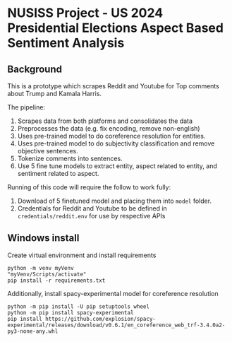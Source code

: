 # NUSISS Project - US 2024 Presidential Elections Aspect Based Sentiment Analysis

## Background

This is a prototype which scrapes Reddit and Youtube for Top comments about Trump and Kamala Harris.

The pipeline:

1) Scrapes data from both platforms and consolidates the data
2) Preprocesses the data (e.g. fix encoding, remove non-english)
3) Uses pre-trained model to do
   coreference resolution for entities.
4) Uses pre-trained model to do subjectivity classification and remove objective sentences.
5) Tokenize comments into sentences.
6) Use 5 fine tune models to extract entity, aspect related to entity, and sentiment related to aspect.

Running of this code will require the follow to work fully:

1) Download of 5 finetuned model and placing them into `model` folder.
2) Credentials for Reddit and Youtube to be defined in `credentials/reddit.env` for use by respective APIs

## Windows install

Create virtual environment and install requirements

```
python -m venv myVenv
"myVenv/Scripts/activate"
pip install -r requirements.txt
```

Additionally, install spacy-experimental model for coreference resolution

```
python -m pip install -U pip setuptools wheel
python -m pip install spacy-experimental
pip install https://github.com/explosion/spacy-experimental/releases/download/v0.6.1/en_coreference_web_trf-3.4.0a2-py3-none-any.whl
```
